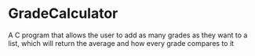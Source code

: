 # GradeCalculator
A C program that allows the user to add as many grades as they want to a list, which will return the average and how every grade compares to it
